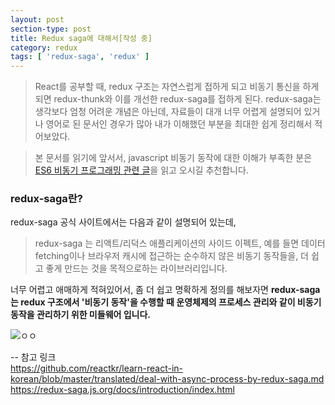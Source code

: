 ```yaml
---
layout: post
section-type: post
title: Redux saga에 대해서[작성 중]
category: redux
tags: [ 'redux-saga', 'redux' ]
---
```


> React를 공부할 때, redux 구조는 자연스럽게 접하게 되고 비동기 통신을 하게 되면 redux-thunk와 이를 개선한 redux-saga를 접하게 된다.
> redux-saga는 생각보다 엄청 어려운 개념은 아닌데, 자료들이 대개 너무 어렵게 설명되어 있거나 영어로 된 문서인 경우가 많아 내가 이해했던 부분을 최대한 쉽게 정리해서 적어보았다.

> 본 문서를 읽기에 앞서서, javascript 비동기 동작에 대한 이해가 부족한 분은 [ES6 비동기 프로그래밍 관련 글](https://wkdtjsgur100.github.io/blog/2017/03/30/es6-async-programming/)을 읽고 오시길 추천합니다.

### redux-saga란?

redux-saga 공식 사이트에서는 다음과 같이 설명되어 있는데,
> redux-saga 는 리액트/리덕스 애플리케이션의 사이드 이펙트, 예를 들면 데이터 fetching이나 브라우저 캐시에 접근하는 순수하지 않은 비동기 동작들을, 더 쉽고 좋게 만드는 것을 목적으로하는 라이브러리입니다.

너무 어렵고 애매하게 적혀있어서, 좀 더 쉽고 명확하게 정의를 해보자면
__redux-saga는 redux 구조에서 '비동기 동작'을 수행할 때 운영체제의 프로세스 관리와 같이 비동기 동작을 관리하기 위한 미들웨어 입니다.__

![ㅇㅇ](https://github.com/reactkr/learn-react-in-korean/blob/master/translated/assets/deal-with-async-process-by-redux-saga/redux-saga-diagram.png)


-- 참고 링크  
https://github.com/reactkr/learn-react-in-korean/blob/master/translated/deal-with-async-process-by-redux-saga.md  
https://redux-saga.js.org/docs/introduction/index.html  
